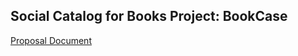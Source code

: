 ## Social Catalog for Books Project: BookCase

[Proposal Document](https://github.com/cemalahmet/book-catalog-project-cs-353/blob/main/proposal.pdf)
